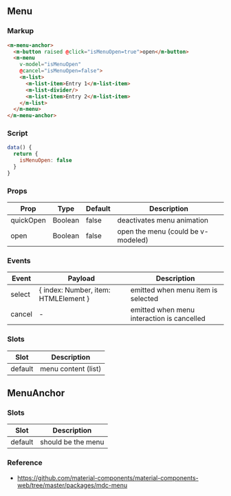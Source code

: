 ## Menu

### Markup

```html
<m-menu-anchor>
  <m-button raised @click="isMenuOpen=true">open</m-button>
  <m-menu
    v-model="isMenuOpen"
    @cancel="isMenuOpen=false">
    <m-list>
      <m-list-item>Entry 1</m-list-item>
      <m-list-divider/>
      <m-list-item>Entry 2</m-list-item>
    </m-list>
  </m-menu>
</m-menu-anchor>
```

### Script

```javascript
data() {
  return {
    isMenuOpen: false
  }
}

```

### Props

| Prop | Type | Default | Description |
|------|------|---------|-------------|
| quickOpen | Boolean | false | deactivates menu animation |
| open | Boolean | false | open the menu (could be v-modeled) |

### Events

| Event | Payload | Description |
|-------|---------|-------------|
| select | { index: Number, item: HTMLElement } | emitted when menu item is selected |
| cancel | - | emitted when menu interaction is cancelled |

### Slots

| Slot |  Description |
|------|--------------|
| default | menu content (list) |

## MenuAnchor

### Slots

| Slot | Description |
|------|-------------|
| default | should be the menu |

### Reference

- https://github.com/material-components/material-components-web/tree/master/packages/mdc-menu
